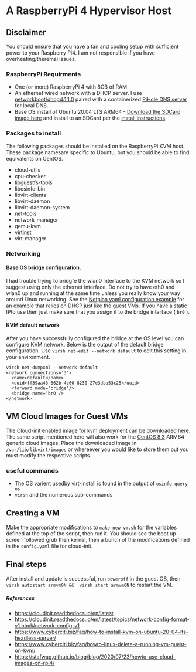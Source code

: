 
# A RaspberryPi 4 Hypervisor Host
##  Disclaimer
You should ensure that you have a fan and cooling setup with sufficient power to your Raspberry Pi4. I am not responsible if you have overheating/theremal issues.

### RaspberryPi Requirments
* One (or more) RaspberryPi 4 with 8GB of RAM
* An ethernet wired network with a DHCP server. I  use [networkboot/dhcpd:1.1.0](https://hub.docker.com/layers/networkboot/dhcpd/1.1.0/images/sha256-13b80e3902ab241f464c7969bae0043a329da7d16c7ce44ba65cb4ba524d41a8?context=explore) paired with a containerized [PiHole DNS server](https://hub.docker.com/r/pihole/pihole) for local DNS. 
* Base OS install of Ubuntu 20.04 LTS ARM64 - [Download the SDCard image here](https://cdimage.ubuntu.com/releases/20.04.2/release/ubuntu-20.04.2-preinstalled-server-arm64+raspi.img.xz) and install to an SDCard per the [install instructions](https://ubuntu.com/download/raspberry-pi).

### Packages to install
The following packages should be installed on the RaspberryPi KVM host. These package namesare specific to Ubuntu, but you should be able to find equivalents on CentOS. 

* cloud-utils
* cpu-checker
* libguestfs-tools
* libosinfo-bin
* libvirt-clients
* libvirt-daemon
* libvirt-daemon-system
* net-tools
* network-manager
* qemu-kvm
* virtinst
* virt-manager

###  Networking
#### Base OS bridge configuration.
I had trouble trying to bridgfe the wlan0 interface to the KVM network so I suggest using only the  ethernet interface.
Do not try to have eth0 and wlan0 up and running at the same time unless you really know your way around Linux networking.
See the [Netplan yaml configuration example](https://github.com/mattsn0w/KVM/blob/master/arm64_template/etc/netplan/50-cloud-init.yaml) for an example that relies on DHCP just like the guest VMs.
If you have a static IPto use then just make sure that you assign it to the bridge interface ( `br0` ).

#### KVM default network
After you have successfully configured the bridge at the OS level you can configure KVM network. Below is the output of the default bridge configuration.
Use `virsh net-edit --network default` to edit this setting in your environment.

```
virsh net-dumpxml --network default 
<network connections='3'>
  <name>default</name>
  <uuid>ff39aa43-662b-4c60-8230-27e3dba53c25</uuid>
  <forward mode='bridge'/>
  <bridge name='br0'/>
</network>
```

## VM Cloud Images for Guest VMs
The Cloud-init enabled image for kvm deployment [can be downloaded here](https://cloud-images.ubuntu.com/releases/focal/release/ubuntu-20.04-server-cloudimg-arm64.img). The same  script mentioned here will also work for the [CentOS 8.3](https://cloud.centos.org/centos/8/aarch64/images/CentOS-8-GenericCloud-8.3.2011-20201204.2.aarch64.qcow2) ARM64 generic cloud images.
Place the downloaded image in `/var/lib/libvirt/images` or whereever you would like to store them but you must modify the respective scripts.

### useful commands
* The OS varient usedby virt-install is found in the output of `osinfo-query os`
* `virsh` and the numerous sub-commands

## Creating a VM
Make the appropriate modifications to `make-new-vm.sh` for the variables defined at the top of the script, then run it. 
You should see the boot up screen followed grub then kernel, then a bunch of the modifications defined in the `config.yaml` file for cloud-init.

##  Final steps
After install and update is successful, run `poweroff` in the guest OS, then `virsh autostart armvm0N &&  virsh start armvm0N` to restart the VM.


##### References
* https://cloudinit.readthedocs.io/en/latest
* https://cloudinit.readthedocs.io/en/latest/topics/network-config-format-v1.html#network-config-v1
* https://www.cyberciti.biz/faq/how-to-install-kvm-on-ubuntu-20-04-lts-headless-server/
* https://www.cyberciti.biz/faq/howto-linux-delete-a-running-vm-guest-on-kvm/
* https://stafwag.github.io/blog/blog/2020/07/23/howto-use-cloud-images-on-rpi4/


